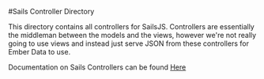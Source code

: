 #Sails Controller Directory

This directory contains all controllers for SailsJS. Controllers are essentially
the middleman between the models and the views, however we're not really going
to use views and instead just serve JSON from these controllers for Ember Data
to use.

Documentation on Sails Controllers can be found [Here](http://sailsjs.org/#!documentation/controllers)
